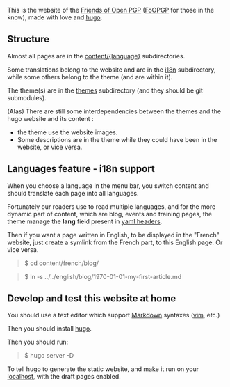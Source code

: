 

This is the website of the [Friends of Open PGP](https://foopgp.org) ([FoOPGP](https://foopgp.org) for those in the know),
made with love and [hugo](https://gohugo.io).


## Structure

Almost all pages are in the [content/{language}](content/) subdirectories.

Some translations belong to the website and are in the [i18n](i18n/)
subdirectory, while some others belong to the theme (and are within it).

The theme(s) are in the [themes](themes/) subdirectory (and they should be git submodules).

(Alas) There are still some interdependencies between the themes and the hugo website and
its content :
 * the theme use the website images.
 * Some descriptions are in the theme while they could have been in the website,
   or vice versa.

## Languages feature - i18n support

When you choose a language in the menu bar, you switch content and should translate each page into all languages.

Fortunately our readers use to read multiple languages, and for the more dynamic
part of content, which are blog, events and training pages, the theme manage the
**lang** field present in [yaml
headers](https://cran.r-project.org/web/packages/ymlthis/vignettes/yaml-fieldguide.html).

Then if you want a page written in English, to be displayed in the "French"
website, just create a symlink from the French part, to this English page. Or
vice versa.

> $ cd content/french/blog/

> $ ln -s ../../english/blog/1970-01-01-my-first-article.md

## Develop and test this website at home

You should use a text editor which support [Markdown](https://en.wikipedia.org/wiki/Markdown)
syntaxes ([vim](https://www.vim.org/), etc.)

Then you should install [hugo](https://github.com/gohugoio/hugo/releases).

Then you should run:

> $ hugo server -D

To tell hugo to generate the static website, and make it run on your
[localhost](https://en.wikipedia.org/wiki/Localhost), with the draft pages
enabled.

